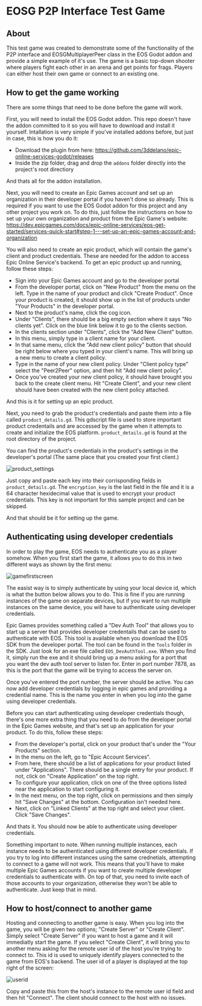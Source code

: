 # EOSG P2P Interface Test Game
## About
This test game was created to demonstrate some of the functionality of the P2P interface and  EOSGMultiplayerPeer class in the EOS Godot addon and provide a simple example of it's use. The game is a basic top-down shooter where players fight each other in an arena and get points for frags. Players can either host their own game or connect to an existing one.

## How to get the game working

There are some things that need to be done before the game will work.

First, you will need to install the EOS Godot addon. This repo doesn't have the addon committed to it so you will have to download and install it yourself. Intallation is very simple if you've installed addons before, but just in case, this is how you do it:

* Download the plugin from here: https://github.com/3ddelano/epic-online-services-godot/releases
* Inside the zip folder, drag and drop the `addons` folder directly into the project's root directiory

And thats all for the addon installation.

Next, you will need to create an Epic Games account and set up an organization in their developer portal if you haven't done so already. This is required if you want to use the EOS Godot addon for this project and any other project you work on. To do this, just follow the instructions on how to set up your own organization and product from the Epic Game's website: https://dev.epicgames.com/docs/epic-online-services/eos-get-started/services-quick-start#step-1---set-up-an-epic-games-account-and-organization

You will also need to create an epic product, which will contain the game's client and product credentials. These are needed for the addon to access Epic Online Service's backend. To get an epic product up and running, follow these steps:

* Sign into your Epic Games account and go to the developer portal
* From the developer portal, click on "New Product" from the menu on the left. Type in the name of your product and click "Create Product". Once your product is created, it should show up in the list of products under "Your Products" in the developer portal.
* Next to the product's name, click the cog icon.
* Under "Clients", there should be a big empty section where it says "No clients yet". Click on the blue link below it to go to the clients section.
* In the clients section under "Clients", click the "Add New Client" button. 
* In this menu, simply type in a client name for your client.
* In that same menu, click the "Add new client policy" button that should be right below where you typed in your client's name. This will bring up a new menu to create a client policy.
* Type in the name of your new client policy. Under "Client policy type" select the "Peer2Peer" option, and then hit "Add new client policy".
* Once you've created your new client policy, it should have brought you back to the create client menu. Hit "Create Client", and your new client should have been created with the new client policy attached.

And this is it for setting up an epic product. 

Next, you need to grab the product's credentials and paste them into a file called `product_details.gd`. This gdscript file is used to store important product credentails and are accessed by the game when it attempts to create and initialize the EOS platform. `product_details.gd` is found at the root directory of the project.

You can find the product's credentials in the product's settings in the developer's portal (The same place that you created your first client.)

![product_settings](https://github.com/LowFire/EOSGP2PInterfaceTestGame/assets/33795345/5897d15f-7a01-4272-a4ff-8eaef6c85cd4)

Just copy and paste each key into their corrisponding fields in `product_details.gd`. The `encryption_key` is the last field in the file and it is a 64 character hexidecimal value that is used to encrypt your product credentials. This key is not important for this sample project and can be skipped.

And that should be it for setting up the game.

## Authenticating using developer credentials

In order to play the game, EOS needs to authenticate you as a player somehow. When you first start the game, it allows you to do this in two different ways as shown by the first menu: 

![gamefirstscreen](https://github.com/LowFire/EOSGP2PInterfaceTestGame/assets/33795345/b2ec6290-8e59-4dd9-af63-2a692eb0c7d3)

The easist way is to simply authenticate by using your local device id, which is what the button below allows you to do. This is fine if you are running instances of the game on separate devices, but if you want to run multiple instances on the same device, you will have to authenticate using developer credentials.

Epic Games provides something called a "Dev Auth Tool" that allows you to start up a server that provides developer credentails that can be used to authenticate with EOS. This tool is available when you download the EOS SDK from the developer portal. The tool can be found in the `Tools` folder in the SDK. Just look for an exe file called `EOS_DevAuthTool.exe`. When you find it, simply run the exe and it should bring up a menu asking for a port that you want the dev auth tool server to listen for. Enter in port number 7878, as this is the port that the game will be trying to access the server on.

Once you've entered the port number, the server should be active. You can now add developer credentials by logging in epic games and providing a credential name. This is the name you enter in when you log into the game using developer credentials.

Before you can start authenticating using developer credentials though, there's one more extra thing that you need to do from the developer portal in the Epic Games website, and that's set up an application for your product. To do this, follow these steps:

* From the developer's portal, click on your product that's under the "Your Products" section.
* In the menu on the left, go to "Epic Account Services".
* From here, there should be a list of applications for your product listed under "Applications". There should be a single entry for your product. If not, click on "Create Application" on the top right.
* To configure your application, click on one of the three options listed near the application to start configuring it.
* In the next menu, on the top right, click on permissions and then simply hit "Save Changes" at the bottom. Configuration isn't needed here.
* Next, click on "Linked Clients" at the top right and select your client. Click "Save Changes".

And thats it. You should now be able to authenticate using developer credentials.

Something important to note. When running multiple instances, each instance needs to be authenticated using different developer credentials. If you try to log into different instances using the same crednetials, attempting to connect to a game will not work. This means that you'll have to make multiple Epic Games accounts if you want to create multiple developer credentials to authenticate with. On top of that, you need to invite each of those accounts to your organization, otherwise they won't be able to authenticate. Just keep that in mind.

## How to host/connect to another game

Hosting and connecting to another game is easy. When you log into the game, you will be given two options; "Create Server" or "Create Client". Simply select "Create Server" if you want to host a game and it will immediatly start the game. If you select "Create Client", it will bring you to another menu asking for the remote user id of the host you're trying to connect to. This id is used to uniquely identify players connected to the game from EOS's backend. The user id of a player is displayed at the top right of the screen:

![userid](https://github.com/LowFire/EOSGP2PInterfaceTestGame/assets/33795345/bf9d4e8f-cf24-4630-898b-c54e189125e5)

Copy and paste this from the host's instance to the remote user id field and then hit "Connect". The client should connect to the host with no issues.
